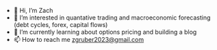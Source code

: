 - 👋 Hi, I’m Zach
- 👀 I’m interested in quantative trading and macroeconomic forecasting (debt cycles, forex, capital flows)
- 🌱 I’m currently learning about options pricing and building a blog
- 📫 How to reach me zgruber2023@gmail.com

<!---
curiouscarp/curiouscarp is a ✨ special ✨ repository because its `README.md` (this file) appears on your GitHub profile.
You can click the Preview link to take a look at your changes.
--->
